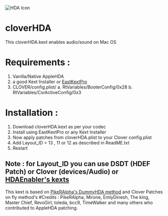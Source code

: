 
![HDA Icon](https://raw.githubusercontent.com/insanelydeepak/cloverHDA/master/cloverHDA.jpg)
# cloverHDA

This cloverHDA.kext enables audio/sound on Mac OS 


# Requirements : 

1. Vanilla/Native AppleHDA 
2. a good Kext Installer or [EastKextPro](http://www.insanelymac.com/forum/files/file/397-easykext-pro-a-minimal-and-super-fast-kext-installer/)
3. CLOVER/config.plist/ 
 a. RtVariables/BooterConfig/0x28
 b. RtVariables/CsrActiveConfig/0x3 


# Installation :
1. Download cloverHDA.kext as per your codec 
2. Install using EastKextPro or any Kext Installer
3. Now apply patches from cloverHDA.plist to your Clover config.plist 
4. Add Layout_ID = 13 , 11 or 12 as described in ReadME.txt 
5. Restart 
## Note : for Layout_ID you can use DSDT (HDEF Patch) or Clover (devices/Audio) or [HDAEnabler's kexts](https://bitbucket.org/insanelydeepak/hdaenablers-applehda-for-hackintosh/downloads)








This kext is based on  [PikeRAlpha's DummyHDA method](https://pikeralpha.wordpress.com/2013/12/17/new-style-of-applehda-kext-patching/) and Clover Patches on fly  method's
#Credits :
PikeRAlpha, Mirone, EmlyDinesh, The king, Master Chief, RevoGirl, toleda, bcc9, TimeWalker and many others who contributed to AppleHDA patching.

